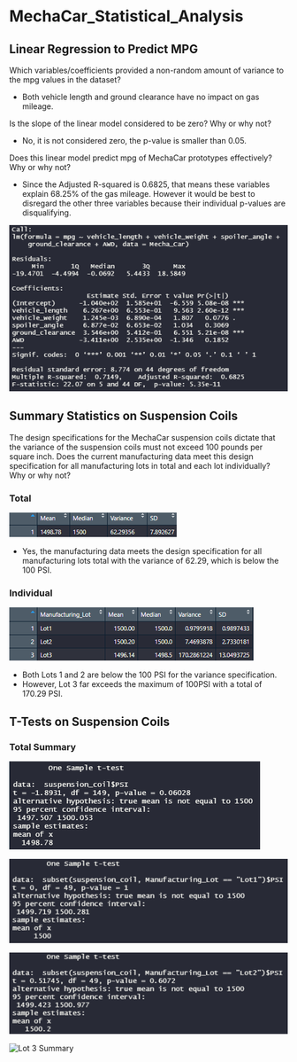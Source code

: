 # MechaCar_Statistical_Analysis

## Linear Regression to Predict MPG

Which variables/coefficients provided a non-random amount of variance to the mpg values in the dataset?
- Both vehicle length and ground clearance have no impact on gas mileage. 

Is the slope of the linear model considered to be zero? Why or why not?
- No, it is not considered zero, the p-value is smaller than 0.05.

Does this linear model predict mpg of MechaCar prototypes effectively? Why or why not?
- Since the Adjusted R-squared is 0.6825, that means these variables explain 68.25% of the gas mileage. However it would be best to disregard the other three variables because their individual p-values are disqualifying.

![Linear Model](images/lm_image.png)

## Summary Statistics on Suspension Coils

The design specifications for the MechaCar suspension coils dictate that the variance of the suspension coils must not exceed 100 pounds per square inch. Does the current manufacturing data meet this design specification for all manufacturing lots in total and each lot individually? Why or why not?

### Total
![Total](images/total_summary.png)

- Yes, the manufacturing data meets the design specification for all manufacturing lots total with the variance of 62.29, which is below the 100 PSI.

### Individual
![Individual](images/lot_summary.png)

- Both Lots 1 and 2 are below the 100 PSI for the variance specification.
- However, Lot 3 far exceeds the maximum of 100PSI with a total of 170.29 PSI.

## T-Tests on Suspension Coils

### Total Summary
![Total Summary](images/total_test.png)

![Lot 1 Summary](images/lot1_test.png)

![Lot 2 Summary](images/lot2_test.png)

![Lot 3 Summary](images/lot3_test.png)
